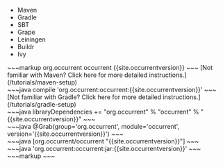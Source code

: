 
<div class="multitab-code dependencies" data-tab="1">
<ul>
    <li data-tab="1">Maven</li>
    <li data-tab="2">Gradle</li>
    <li data-tab="3">SBT</li>
    <li data-tab="4">Grape</li>
    <li data-tab="5">Leiningen</li>
    <li data-tab="6">Buildr</li>
    <li data-tab="7">Ivy</li>
</ul>

<div data-tab="1" markdown="1">
~~~markup
<dependency>
    <groupId>org.occurrent</groupId>
    <artifactId>occurrent</artifactId>
    <version>{{site.occurrentversion}}</version>
</dependency>
~~~
[Not familiar with Maven? Click here for more detailed instructions.](/tutorials/maven-setup)
</div>

<div data-tab="2" markdown="1">
~~~java
compile 'org.occurrent:occurrent:{{site.occurrentversion}}'
~~~
[Not familiar with Gradle? Click here for more detailed instructions.](/tutorials/gradle-setup)
</div>

<div data-tab="3" markdown="1">
~~~java
libraryDependencies += "org.occurrent" % "occurrent" % "{{site.occurrentversion}}"
~~~
</div>

<div data-tab="4" markdown="1">
~~~java
@Grab(group='org.occurrent', module='occurrent', version='{{site.occurrentversion}}') 
~~~
</div>

<div data-tab="5" markdown="1">
~~~java
[org.occurrent/occurrent "{{site.occurrentversion}}"]
~~~
</div>

<div data-tab="6" markdown="1">
~~~java
'org.occurrent:occurrent:jar:{{site.occurrentversion}}'
~~~
</div>

<div data-tab="7" markdown="1">
~~~markup
<dependency org="org.occurrent" name="occurrent" rev="{{site.occurrentversion}}" />
~~~
</div>

</div>


